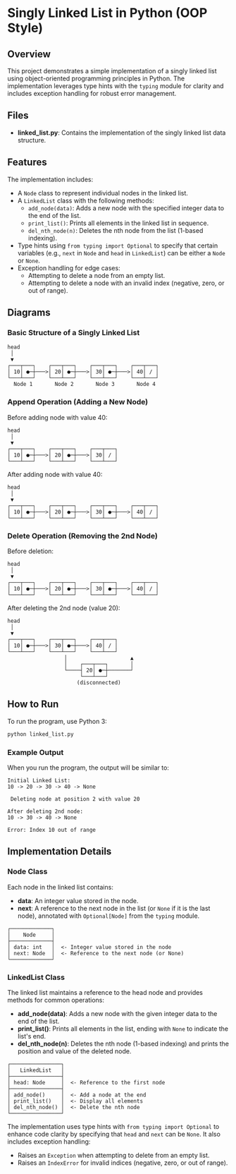 # Singly Linked List in Python (OOP Style)

## Overview
This project demonstrates a simple implementation of a singly linked list using object-oriented programming principles in Python. The implementation leverages type hints with the `typing` module for clarity and includes exception handling for robust error management.


## Files
- **linked_list.py**: Contains the implementation of the singly linked list data structure.

## Features
The implementation includes:

- A `Node` class to represent individual nodes in the linked list.
- A `LinkedList` class with the following methods:
  - `add_node(data)`: Adds a new node with the specified integer data to the end of the list.
  - `print_list()`: Prints all elements in the linked list in sequence.
  - `del_nth_node(n)`: Deletes the nth node from the list (1-based indexing).
- Type hints using `from typing import Optional` to specify that certain variables (e.g., `next` in `Node` and `head` in `LinkedList`) can be either a `Node` or `None`.
- Exception handling for edge cases:
  - Attempting to delete a node from an empty list.
  - Attempting to delete a node with an invalid index (negative, zero, or out of range).

## Diagrams
### Basic Structure of a Singly Linked List
```
head
 │
 ▼
┌───┬───┐    ┌───┬───┐    ┌───┬───┐    ┌───┬───┐
│ 10│ ●─┼───>│ 20│ ●─┼───>│ 30│ ●─┼───>│ 40│ / │
└───┴───┘    └───┴───┘    └───┴───┘    └───┴───┘
  Node 1       Node 2       Node 3       Node 4
```

### Append Operation (Adding a New Node)
Before adding node with value 40:
```
head
 │
 ▼
┌───┬───┐    ┌───┬───┐    ┌───┬───┐
│ 10│ ●─┼───>│ 20│ ●─┼───>│ 30│ / │
└───┴───┘    └───┴───┘    └───┴───┘
```

After adding node with value 40:
```
head
 │
 ▼
┌───┬───┐    ┌───┬───┐    ┌───┬───┐    ┌───┬───┐
│ 10│ ●─┼───>│ 20│ ●─┼───>│ 30│ ●─┼───>│ 40│ / │
└───┴───┘    └───┴───┘    └───┴───┘    └───┴───┘
```

### Delete Operation (Removing the 2nd Node)
Before deletion:
```
head
 │
 ▼
┌───┬───┐    ┌───┬───┐    ┌───┬───┐    ┌───┬───┐
│ 10│ ●─┼───>│ 20│ ●─┼───>│ 30│ ●─┼───>│ 40│ / │
└───┴───┘    └───┴───┘    └───┴───┘    └───┴───┘
```

After deleting the 2nd node (value 20):
```
head
 │
 ▼
┌───┬───┐    ┌───┬───┐    ┌───┬───┐
│ 10│ ●─┼───>│ 30│ ●─┼───>│ 40│ / │
└───┴───┘    └───┴───┘    └───┴───┘
                  │                    ▲
                  │    ┌───┬───┐       │
                  └────┤ 20│ ●─┼───────┘
                       └───┴───┘
                      (disconnected)
```

## How to Run
To run the program, use Python 3:
```bash
python linked_list.py
```

### Example Output
When you run the program, the output will be similar to:
```
Initial Linked List: 
10 -> 20 -> 30 -> 40 -> None

 Deleting node at position 2 with value 20

After deleting 2nd node:
10 -> 30 -> 40 -> None

Error: Index 10 out of range
```

## Implementation Details
### Node Class
Each node in the linked list contains:
- **data**: An integer value stored in the node.
- **next**: A reference to the next node in the list (or `None` if it is the last node), annotated with `Optional[Node]` from the `typing` module.
```
┌─────────────┐
│    Node     │
├─────────────┤
│ data: int   │  <- Integer value stored in the node
│ next: Node  │  <- Reference to the next node (or None)
└─────────────┘
```

### LinkedList Class
The linked list maintains a reference to the head node and provides methods for common operations:
- **add_node(data)**: Adds a new node with the given integer data to the end of the list.
- **print_list()**: Prints all elements in the list, ending with `None` to indicate the list's end.
- **del_nth_node(n)**: Deletes the nth node (1-based indexing) and prints the position and value of the deleted node.
```
┌────────────────┐
│   LinkedList   │
├────────────────┤
│ head: Node     │  <- Reference to the first node
├────────────────┤
│ add_node()     │  <- Add a node at the end
│ print_list()   │  <- Display all elements
│ del_nth_node() │  <- Delete the nth node
└────────────────┘
```

The implementation uses type hints with `from typing import Optional` to enhance code clarity by specifying that `head` and `next` can be `None`. It also includes exception handling:
- Raises an `Exception` when attempting to delete from an empty list.
- Raises an `IndexError` for invalid indices (negative, zero, or out of range).
